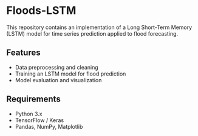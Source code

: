 # Floods-LSTM
This repository contains an implementation of a Long Short-Term Memory (LSTM) model for time series prediction applied to flood forecasting.

## Features
- Data preprocessing and cleaning
- Training an LSTM model for flood prediction
- Model evaluation and visualization

## Requirements
- Python 3.x
- TensorFlow / Keras
- Pandas, NumPy, Matplotlib


